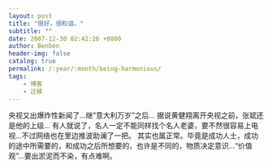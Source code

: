 ```yaml
---
layout: post
title: "很好，很和谐。"
subtitle: ""
date: 2007-12-30 02:42:26 +0800
author: Benben
header-img: false
catalog: true
permalink: /:year/:month/being-harmonious/
tags:
    - 博客
    - 迁移
---
```


央视又出爆炸性新闻了...继“意大利万岁”之后...
据说黄健翔离开央视之前，张斌还是他的上级...
有人就说了，名人一定不能同样找个名人老婆，要不然很容易上电视...不过网络也在里边推波助澜了一把。
其实也属正常。毕竟是成功人士，成功的途中所需要的，和成功之后所想要的，也许是不同的，物质决定意识...“价值观”...要出淤泥而不染，有点难啊。
